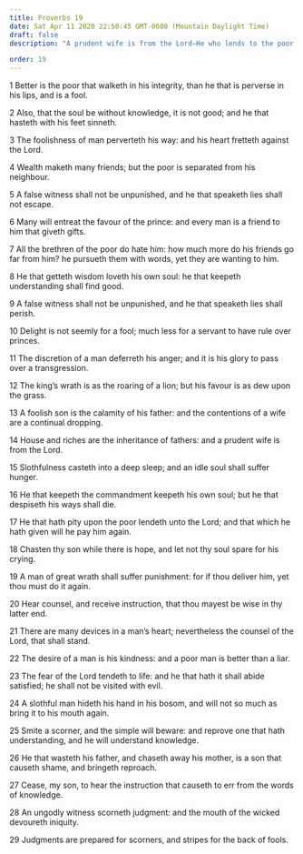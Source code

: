 ```yaml
---
title: Proverbs 19
date: Sat Apr 11 2020 22:50:45 GMT-0600 (Mountain Daylight Time)
draft: false
description: "A prudent wife is from the Lord—He who lends to the poor lends to the Lord—It is better to be a poor man than to be a liar."

order: 19
---
```

    
1 Better is the poor that walketh in his integrity, than he that is perverse in his lips, and is a fool.

2 Also, that the soul be without knowledge, it is not good; and he that hasteth with his feet sinneth.

3 The foolishness of man perverteth his way: and his heart fretteth against the Lord.

4 Wealth maketh many friends; but the poor is separated from his neighbour.

5 A false witness shall not be unpunished, and he that speaketh lies shall not escape.

6 Many will entreat the favour of the prince: and every man is a friend to him that giveth gifts.

7 All the brethren of the poor do hate him: how much more do his friends go far from him? he pursueth them with words, yet they are wanting to him.

8 He that getteth wisdom loveth his own soul: he that keepeth understanding shall find good.

9 A false witness shall not be unpunished, and he that speaketh lies shall perish.

10 Delight is not seemly for a fool; much less for a servant to have rule over princes.

11 The discretion of a man deferreth his anger; and it is his glory to pass over a transgression.

12 The king’s wrath is as the roaring of a lion; but his favour is as dew upon the grass.

13 A foolish son is the calamity of his father: and the contentions of a wife are a continual dropping.

14 House and riches are the inheritance of fathers: and a prudent wife is from the Lord.

15 Slothfulness casteth into a deep sleep; and an idle soul shall suffer hunger.

16 He that keepeth the commandment keepeth his own soul; but he that despiseth his ways shall die.

17 He that hath pity upon the poor lendeth unto the Lord; and that which he hath given will he pay him again.

18 Chasten thy son while there is hope, and let not thy soul spare for his crying.

19 A man of great wrath shall suffer punishment: for if thou deliver him, yet thou must do it again.

20 Hear counsel, and receive instruction, that thou mayest be wise in thy latter end.

21 There are many devices in a man’s heart; nevertheless the counsel of the Lord, that shall stand.

22 The desire of a man is his kindness: and a poor man is better than a liar.

23 The fear of the Lord tendeth to life: and he that hath it shall abide satisfied; he shall not be visited with evil.

24 A slothful man hideth his hand in his bosom, and will not so much as bring it to his mouth again.

25 Smite a scorner, and the simple will beware: and reprove one that hath understanding, and he will understand knowledge.

26 He that wasteth his father, and chaseth away his mother, is a son that causeth shame, and bringeth reproach.

27 Cease, my son, to hear the instruction that causeth to err from the words of knowledge.

28 An ungodly witness scorneth judgment: and the mouth of the wicked devoureth iniquity.

29 Judgments are prepared for scorners, and stripes for the back of fools.
